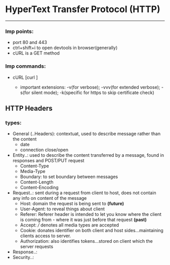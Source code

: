 # HyperText Transfer Protocol (HTTP)
---

### Imp points:
- port 80 and 443
- ctrl+shift+i to open devtools in browser(generally)
- cURL is a GET method


### Imp commands:
- cURL [curl <url>]
	- important extensions: -v(for verbose); -vvv(for extended verbose); -s(for silent mode); -k(specific for https to skip certificate check)

## HTTP Headers
### types:
- General (..Headers): contextuat, used to describe message rather than the content
	- date
	- connection close/open
- Entity..: used to describe the content transferred by a message, found in responses and POST/PUT request
	- Content-Type
	- Media-Type
	- Boundary: to set boundary between messages
	- Content-Length
	- Content-Encoding
- Request..: sent during a request from client to host, does not contain any info on content of the message
	- Host: domain the request is being sent to **(future)**
	- User-Agent: to reveal things about client
	- Referer:  Referer header is intended to let you know where the client is coming from - where it was just before that request **(past)**
	- Accept: */* denotes all media types are accepted
	- Cookie: donates identifier on both client and host sides...maintaining clients access to server.
	- Authorization: also identifies tokens...stored on client which the server requests
- Response..: 
- Security..:

